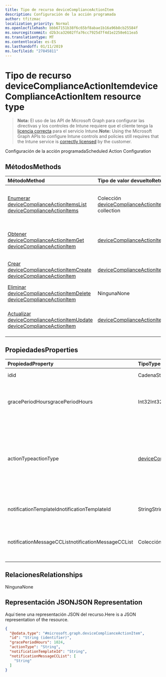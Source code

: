 ```yaml
---
title: Tipo de recurso deviceComplianceActionItem
description: Configuración de la acción programada
author: tfitzmac
localization_priority: Normal
ms.openlocfilehash: bbb67151b38f6c65bf8abae1b16a96b8cb25584f
ms.sourcegitcommit: d2b3ca32602ffa76cc7925d7f4d1e2258e611ea5
ms.translationtype: MT
ms.contentlocale: es-ES
ms.lasthandoff: 01/11/2019
ms.locfileid: "27845811"
---
```

# <a name="devicecomplianceactionitem-resource-type"></a><span data-ttu-id="d70a9-103">Tipo de recurso deviceComplianceActionItem</span><span class="sxs-lookup"><span data-stu-id="d70a9-103">deviceComplianceActionItem resource type</span></span>

> <span data-ttu-id="d70a9-104">**Nota:** El uso de las API de Microsoft Graph para configurar las directivas y los controles de Intune requiere que el cliente tenga la [licencia correcta](https://go.microsoft.com/fwlink/?linkid=839381) para el servicio Intune.</span><span class="sxs-lookup"><span data-stu-id="d70a9-104">**Note:** Using the Microsoft Graph APIs to configure Intune controls and policies still requires that the Intune service is [correctly licensed](https://go.microsoft.com/fwlink/?linkid=839381) by the customer.</span></span>

<span data-ttu-id="d70a9-105">Configuración de la acción programada</span><span class="sxs-lookup"><span data-stu-id="d70a9-105">Scheduled Action Configuration</span></span>
## <a name="methods"></a><span data-ttu-id="d70a9-106">Métodos</span><span class="sxs-lookup"><span data-stu-id="d70a9-106">Methods</span></span>
|<span data-ttu-id="d70a9-107">Método</span><span class="sxs-lookup"><span data-stu-id="d70a9-107">Method</span></span>|<span data-ttu-id="d70a9-108">Tipo de valor devuelto</span><span class="sxs-lookup"><span data-stu-id="d70a9-108">Return Type</span></span>|<span data-ttu-id="d70a9-109">Descripción</span><span class="sxs-lookup"><span data-stu-id="d70a9-109">Description</span></span>|
|:---|:---|:---|
|[<span data-ttu-id="d70a9-110">Enumerar deviceComplianceActionItems</span><span class="sxs-lookup"><span data-stu-id="d70a9-110">List deviceComplianceActionItems</span></span>](../api/intune-deviceconfig-devicecomplianceactionitem-list.md)|<span data-ttu-id="d70a9-111">Colección [deviceComplianceActionItem](../resources/intune-deviceconfig-devicecomplianceactionitem.md)</span><span class="sxs-lookup"><span data-stu-id="d70a9-111">[deviceComplianceActionItem](../resources/intune-deviceconfig-devicecomplianceactionitem.md) collection</span></span>|<span data-ttu-id="d70a9-112">Enumere las propiedades y las relaciones de los objetos [deviceComplianceActionItem](../resources/intune-deviceconfig-devicecomplianceactionitem.md).</span><span class="sxs-lookup"><span data-stu-id="d70a9-112">List properties and relationships of the [deviceComplianceActionItem](../resources/intune-deviceconfig-devicecomplianceactionitem.md) objects.</span></span>|
|[<span data-ttu-id="d70a9-113">Obtener deviceComplianceActionItem</span><span class="sxs-lookup"><span data-stu-id="d70a9-113">Get deviceComplianceActionItem</span></span>](../api/intune-deviceconfig-devicecomplianceactionitem-get.md)|[<span data-ttu-id="d70a9-114">deviceComplianceActionItem</span><span class="sxs-lookup"><span data-stu-id="d70a9-114">deviceComplianceActionItem</span></span>](../resources/intune-deviceconfig-devicecomplianceactionitem.md)|<span data-ttu-id="d70a9-115">Lea las propiedades y las relaciones de los objetos [deviceComplianceActionItem](../resources/intune-deviceconfig-devicecomplianceactionitem.md).</span><span class="sxs-lookup"><span data-stu-id="d70a9-115">Read properties and relationships of the [deviceComplianceActionItem](../resources/intune-deviceconfig-devicecomplianceactionitem.md) object.</span></span>|
|[<span data-ttu-id="d70a9-116">Crear deviceComplianceActionItem</span><span class="sxs-lookup"><span data-stu-id="d70a9-116">Create deviceComplianceActionItem</span></span>](../api/intune-deviceconfig-devicecomplianceactionitem-create.md)|[<span data-ttu-id="d70a9-117">deviceComplianceActionItem</span><span class="sxs-lookup"><span data-stu-id="d70a9-117">deviceComplianceActionItem</span></span>](../resources/intune-deviceconfig-devicecomplianceactionitem.md)|<span data-ttu-id="d70a9-118">Cree un objeto [deviceComplianceActionItem](../resources/intune-deviceconfig-devicecomplianceactionitem.md).</span><span class="sxs-lookup"><span data-stu-id="d70a9-118">Create a new [deviceComplianceActionItem](../resources/intune-deviceconfig-devicecomplianceactionitem.md) object.</span></span>|
|[<span data-ttu-id="d70a9-119">Eliminar deviceComplianceActionItem</span><span class="sxs-lookup"><span data-stu-id="d70a9-119">Delete deviceComplianceActionItem</span></span>](../api/intune-deviceconfig-devicecomplianceactionitem-delete.md)|<span data-ttu-id="d70a9-120">Ninguna</span><span class="sxs-lookup"><span data-stu-id="d70a9-120">None</span></span>|<span data-ttu-id="d70a9-121">Elimina un [deviceComplianceActionItem](../resources/intune-deviceconfig-devicecomplianceactionitem.md).</span><span class="sxs-lookup"><span data-stu-id="d70a9-121">Deletes a [deviceComplianceActionItem](../resources/intune-deviceconfig-devicecomplianceactionitem.md).</span></span>|
|[<span data-ttu-id="d70a9-122">Actualizar deviceComplianceActionItem</span><span class="sxs-lookup"><span data-stu-id="d70a9-122">Update deviceComplianceActionItem</span></span>](../api/intune-deviceconfig-devicecomplianceactionitem-update.md)|[<span data-ttu-id="d70a9-123">deviceComplianceActionItem</span><span class="sxs-lookup"><span data-stu-id="d70a9-123">deviceComplianceActionItem</span></span>](../resources/intune-deviceconfig-devicecomplianceactionitem.md)|<span data-ttu-id="d70a9-124">Actualice las propiedades de un objeto [deviceComplianceActionItem](../resources/intune-deviceconfig-devicecomplianceactionitem.md).</span><span class="sxs-lookup"><span data-stu-id="d70a9-124">Update the properties of a [deviceComplianceActionItem](../resources/intune-deviceconfig-devicecomplianceactionitem.md) object.</span></span>|

## <a name="properties"></a><span data-ttu-id="d70a9-125">Propiedades</span><span class="sxs-lookup"><span data-stu-id="d70a9-125">Properties</span></span>
|<span data-ttu-id="d70a9-126">Propiedad</span><span class="sxs-lookup"><span data-stu-id="d70a9-126">Property</span></span>|<span data-ttu-id="d70a9-127">Tipo</span><span class="sxs-lookup"><span data-stu-id="d70a9-127">Type</span></span>|<span data-ttu-id="d70a9-128">Descripción</span><span class="sxs-lookup"><span data-stu-id="d70a9-128">Description</span></span>|
|:---|:---|:---|
|<span data-ttu-id="d70a9-129">id</span><span class="sxs-lookup"><span data-stu-id="d70a9-129">id</span></span>|<span data-ttu-id="d70a9-130">Cadena</span><span class="sxs-lookup"><span data-stu-id="d70a9-130">String</span></span>|<span data-ttu-id="d70a9-131">Clave de la entidad.</span><span class="sxs-lookup"><span data-stu-id="d70a9-131">Key of the entity.</span></span>|
|<span data-ttu-id="d70a9-132">gracePeriodHours</span><span class="sxs-lookup"><span data-stu-id="d70a9-132">gracePeriodHours</span></span>|<span data-ttu-id="d70a9-133">Int32</span><span class="sxs-lookup"><span data-stu-id="d70a9-133">Int32</span></span>|<span data-ttu-id="d70a9-134">Número de horas de espera hasta que se aplica la acción.</span><span class="sxs-lookup"><span data-stu-id="d70a9-134">Number of hours to wait till the action will be enforced.</span></span> <span data-ttu-id="d70a9-135">Valores válidos de 0 a 8760</span><span class="sxs-lookup"><span data-stu-id="d70a9-135">Valid values 0 to 8760</span></span>|
|<span data-ttu-id="d70a9-136">actionType</span><span class="sxs-lookup"><span data-stu-id="d70a9-136">actionType</span></span>|[<span data-ttu-id="d70a9-137">deviceComplianceActionType</span><span class="sxs-lookup"><span data-stu-id="d70a9-137">deviceComplianceActionType</span></span>](../resources/intune-deviceconfig-devicecomplianceactiontype.md)|<span data-ttu-id="d70a9-138">¿Qué acción debe realizar.</span><span class="sxs-lookup"><span data-stu-id="d70a9-138">What action to take.</span></span> <span data-ttu-id="d70a9-139">Los valores posibles son: `noAction`, `notification`, `block`, `retire`, `wipe`, `removeResourceAccessProfiles` y `pushNotification`.</span><span class="sxs-lookup"><span data-stu-id="d70a9-139">Possible values are: `noAction`, `notification`, `block`, `retire`, `wipe`, `removeResourceAccessProfiles`, `pushNotification`.</span></span>|
|<span data-ttu-id="d70a9-140">notificationTemplateId</span><span class="sxs-lookup"><span data-stu-id="d70a9-140">notificationTemplateId</span></span>|<span data-ttu-id="d70a9-141">String</span><span class="sxs-lookup"><span data-stu-id="d70a9-141">String</span></span>|<span data-ttu-id="d70a9-142">Qué plantilla de mensaje de notificación usar</span><span class="sxs-lookup"><span data-stu-id="d70a9-142">What notification Message template to use</span></span>|
|<span data-ttu-id="d70a9-143">notificationMessageCCList</span><span class="sxs-lookup"><span data-stu-id="d70a9-143">notificationMessageCCList</span></span>|<span data-ttu-id="d70a9-144">Colección string</span><span class="sxs-lookup"><span data-stu-id="d70a9-144">String collection</span></span>|<span data-ttu-id="d70a9-145">Una lista de identificadores de grupo para especificar a quién enviar este mensaje de notificación.</span><span class="sxs-lookup"><span data-stu-id="d70a9-145">A list of group IDs to speicify who to CC this notification message to.</span></span>|

## <a name="relationships"></a><span data-ttu-id="d70a9-146">Relaciones</span><span class="sxs-lookup"><span data-stu-id="d70a9-146">Relationships</span></span>
<span data-ttu-id="d70a9-147">Ninguna</span><span class="sxs-lookup"><span data-stu-id="d70a9-147">None</span></span>
## <a name="json-representation"></a><span data-ttu-id="d70a9-148">Representación JSON</span><span class="sxs-lookup"><span data-stu-id="d70a9-148">JSON Representation</span></span>
<span data-ttu-id="d70a9-149">Aquí tiene una representación JSON del recurso.</span><span class="sxs-lookup"><span data-stu-id="d70a9-149">Here is a JSON representation of the resource.</span></span>
<!-- {
  "blockType": "resource",
  "keyProperty": "id",
  "@odata.type": "microsoft.graph.deviceComplianceActionItem"
}
-->
``` json
{
  "@odata.type": "#microsoft.graph.deviceComplianceActionItem",
  "id": "String (identifier)",
  "gracePeriodHours": 1024,
  "actionType": "String",
  "notificationTemplateId": "String",
  "notificationMessageCCList": [
    "String"
  ]
}
```



